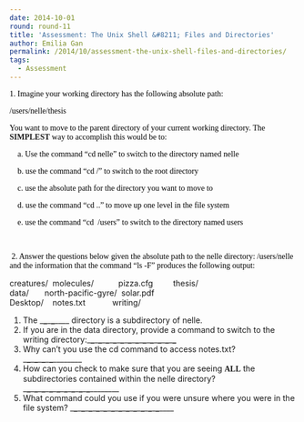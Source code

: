```yaml
---
date: 2014-10-01
round: round-11
title: 'Assessment: The Unix Shell &#8211; Files and Directories'
author: Emilia Gan
permalink: /2014/10/assessment-the-unix-shell-files-and-directories/
tags:
  - Assessment
---
```

<span style="color: #000000; font-family: Calibri;">1. Imagine your working directory has the following absolute path:</span>

<span style="color: #000000; font-family: Calibri;">/users/nelle/thesis</span>

<span style="font-family: Calibri;"><span style="color: #000000;">You want to move to the parent directory of your current working directory. The </span><b>SIMPLEST</b><span style="color: #000000;"> way to accomplish this would be to:</span></span>

<span style="font-family: Calibri;"><span style="color: #000000;">    a. Use the command &#8220;cd nelle&#8221; to switch to the directory named nelle</span></span>

<span style="font-family: Calibri;"><span style="color: #000000;">    b. use the command &#8220;cd /&#8221; to switch to the root directory</span></span>

<span style="font-family: Calibri;"><span style="color: #000000;">    c. use the absolute path for the directory you want to move to</span></span>

<span style="font-family: Calibri;"><span style="color: #000000;">    d. use the command &#8220;cd ..&#8221; to move up one level in the file system</span></span>

<span style="font-family: Calibri;"><span style="color: #000000;">    e. use the command &#8220;cd  /users&#8221; to switch to the directory named users</span></span>

<span style="color: #000000; font-family: Calibri;">    </span>

<span style="font-family: Calibri;"><span style="color: #000000;"> 2. Answer the questions below given the absolute path to the nelle directory: /users/nelle and the information that the command &#8220;ls -F&#8221; produces the following output:</span></span>

creatures/  molecules/           pizza.cfg         thesis/  
data/       north-pacific-gyre/  solar.pdf  
Desktop/    notes.txt            writing/

1.  The \___\___\___\___\____ directory is a subdirectory of nelle.
2.  If you are in the data directory, provide a command to switch to the writing directory:\___\___\___\___\___\___\___\___\___\___\___\___\___\___\___\___\___\___\___\___\___\___\___\___
3.  Why can’t you use the cd command to access notes.txt? \___\___\___\___\___\___\___\___\___\_____
4.  How can you check to make sure that you are seeing **<span style="font-family: Calibri;">ALL</span>** the subdirectories contained within the nelle directory? \___\___\___\___\___\___\___\___\___\___\___\___\___\___\___\___\___\___\___\_____
5.  What command could you use if you were unsure where you were in the file system? \___\___\___\___\___\___\___\___\___\___\___\___\___\___\___\___\___\___\___\___\___\___\___\___\____
